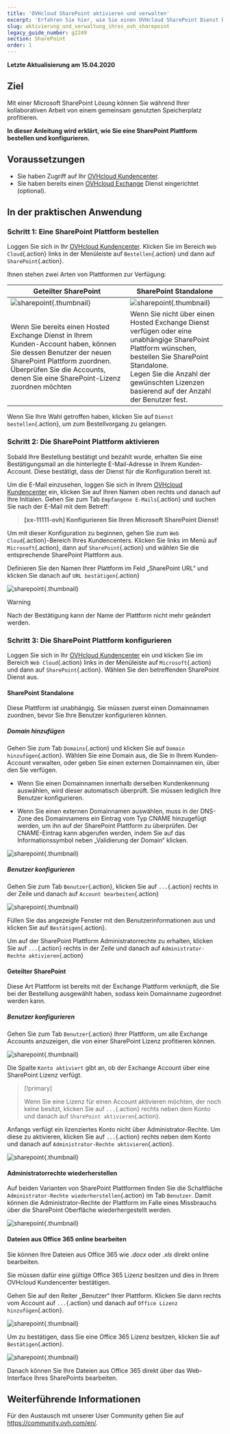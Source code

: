 ```yaml
---
title: 'OVHcloud SharePoint aktivieren und verwalten'
excerpt: 'Erfahren Sie hier, wie Sie einen OVHcloud SharePoint Dienst bestellen und konfigurieren'
slug: aktivierung_und_verwaltung_ihres_ovh_sharepoint
legacy_guide_number: g2249
section: SharePoint
order: 1
---
```


**Letzte Aktualisierung am 15.04.2020**

## Ziel

Mit einer Microsoft SharePoint Lösung können Sie während Ihrer kollaborativen Arbeit von einem gemeinsam genutzten Speicherplatz profitieren.

**In dieser Anleitung wird erklärt, wie Sie eine SharePoint Plattform bestellen und konfigurieren.**

## Voraussetzungen

- Sie haben Zugriff auf Ihr [OVHcloud Kundencenter](https://www.ovh.com/auth/?action=gotomanager).
- Sie haben bereits einen [OVHcloud Exchange](https://www.ovh.de/emails/) Dienst eingerichtet (optional).

## In der praktischen Anwendung

### Schritt 1: Eine SharePoint Plattform bestellen

Loggen Sie sich in Ihr [OVHcloud Kundencenter](https://www.ovh.com/auth/?action=gotomanager). Klicken Sie im Bereich `Web Cloud`{.action} links in der Menüleiste auf `Bestellen`{.action} und dann auf `SharePoint`{.action}.

Ihnen stehen zwei Arten von Plattformen zur Verfügung:

| Geteilter SharePoint                                                                                                                      	| SharePoint Standalone                                                                                                                                                                       	|
|-----------------------------------------------------------------------------------------------------------------------------------------	|---------------------------------------------------------------------------------------------------------------------------------------------------------------------------------------------	|
| ![sharepoint](images/order-manage-sharepoint-02.png){.thumbnail}                                                                        	| ![sharepoint](images/order-manage-sharepoint-03.png){.thumbnail}                                                                                                                            	|
| Wenn Sie bereits einen Hosted Exchange Dienst in Ihrem Kunden-Account haben, können Sie dessen Benutzer der neuen SharePoint Plattform zuordnen. Überprüfen Sie die Accounts, denen Sie eine SharePoint-Lizenz zuordnen möchten 	| Wenn Sie nicht über einen Hosted Exchange Dienst verfügen oder eine unabhängige SharePoint Plattform wünschen, bestellen Sie SharePoint Standalone. <br>Legen Sie die Anzahl der gewünschten Lizenzen basierend auf der Anzahl der Benutzer fest.	|

Wenn Sie Ihre Wahl getroffen haben, klicken Sie auf `Dienst bestellen`{.action}, um zum Bestellvorgang zu gelangen.

### Schritt 2: Die SharePoint Plattform aktivieren

Sobald Ihre Bestellung bestätigt und bezahlt wurde, erhalten Sie eine Bestätigungsmail an die hinterlegte E-Mail-Adresse in Ihrem Kunden-Account. Diese bestätigt, dass der Dienst für die Konfiguration bereit ist.

Um die E-Mail einzusehen, loggen Sie sich in Ihrem [OVHcloud Kundencenter](https://www.ovh.com/auth/?action=gotomanager) ein, klicken Sie auf Ihren Namen oben rechts und danach auf Ihre Initialen. Gehen Sie zum Tab `Empfangene E-Mails`{.action} und suchen Sie nach der E-Mail mit dem Betreff:

> **\[xx-11111-ovh] Konfigurieren Sie Ihren Microsoft SharePoint Dienst!**

Um mit dieser Konfiguration zu beginnen, gehen Sie zum `Web Cloud`{.action}-Bereich Ihres Kundencenters. Klicken Sie links im Menü auf `Microsoft`{.action}, dann auf `SharePoint`{.action} und wählen Sie die entsprechende SharePoint Plattform aus.

Definieren Sie den Namen Ihrer Plattform im Feld „SharePoint URL“ und klicken Sie danach auf `URL bestätigen`{.action}

![sharepoint](images/order-manage-sharepoint-04.png){.thumbnail}  

> [!warning]
>
> Nach der Bestätigung kann der Name der Plattform nicht mehr geändert werden.

### Schritt 3: Die SharePoint Plattform konfigurieren

Loggen Sie sich in Ihr [OVHcloud Kundencenter](https://www.ovh.com/auth/?action=gotomanager) ein und klicken Sie im Bereich `Web Cloud`{.action} links in der Menüleiste auf `Microsoft`{.action} und dann auf `SharePoint`{.action}. Wählen Sie den betreffenden SharePoint Dienst aus.

#### **SharePoint Standalone**

Diese Plattform ist unabhängig. Sie müssen zuerst einen Domainnamen zuordnen, bevor Sie Ihre Benutzer konfigurieren können.

##### ***Domain hinzufügen***

Gehen Sie zum Tab `Domains`{.action} und klicken Sie auf `Domain hinzufügen`{.action}. Wählen Sie eine Domain aus, die Sie in Ihrem Kunden-Account verwalten, oder geben Sie einen externen Domainnamen ein, über den Sie verfügen. 

- Wenn Sie einen Domainnamen innerhalb derselben Kundenkennung auswählen, wird dieser automatisch überprüft. Sie müssen lediglich Ihre Benutzer konfigurieren.
 
- Wenn Sie einen externen Domainnamen auswählen, muss in der DNS-Zone des Domainnamens ein Eintrag vom Typ CNAME hinzugefügt werden, um ihn auf der SharePoint Plattform zu überprüfen. Der CNAME-Eintrag kann abgerufen werden, indem Sie auf das Informationssymbol neben „Validierung der Domain“ klicken.

![sharepoint](images/order-manage-sharepoint-05.png){.thumbnail}

##### Benutzer konfigurieren

Gehen Sie zum Tab `Benutzer`{.action}, klicken Sie auf `...`{.action} rechts in der Zeile und danach auf `Account bearbeiten`{.action}

![sharepoint](images/order-manage-sharepoint-06.png){.thumbnail} 

Füllen Sie das angezeigte Fenster mit den Benutzerinformationen aus und klicken Sie auf `Bestätigen`{.action}.

Um auf der SharePoint Plattform Administratorrechte zu erhalten, klicken Sie auf `...`{.action} rechts in der Zeile und danach auf `Administrator-Rechte aktivieren`{.action}

#### **Geteilter SharePoint**

Diese Art Plattform ist bereits mit der Exchange Plattform verknüpft, die Sie bei der Bestellung ausgewählt haben, sodass kein Domainname zugeordnet werden kann.

##### Benutzer konfigurieren

Gehen Sie zum Tab `Benutzer`{.action} Ihrer Plattform, um alle Exchange Accounts anzuzeigen, die von einer SharePoint Lizenz profitieren können.

![sharepoint](images/order-manage-sharepoint-07.png){.thumbnail} 

Die Spalte `Konto aktiviert` gibt an, ob der Exchange Account über eine SharePoint Lizenz verfügt. 

> [!primary]
>
> Wenn Sie eine Lizenz für einen Account aktivieren möchten, der noch keine besitzt, klicken Sie auf `...`{.action} rechts neben dem Konto und danach auf `SharePoint aktivieren`{.action}.

Anfangs verfügt ein lizenziertes Konto nicht über Administrator-Rechte. Um diese zu aktivieren, klicken Sie auf `...`{.action} rechts neben dem Konto und danach auf `Administrator-Rechte aktivieren`{.action}.

![sharepoint](images/order-manage-sharepoint-08.png){.thumbnail} 

#### **Administratorrechte wiederherstellen**

Auf beiden Varianten von SharePoint Plattformen finden Sie die Schaltfläche `Administrator-Rechte wiederherstellen`{.action} im Tab `Benutzer`. Damit können die Administrator-Rechte der Plattform im Falle eines Missbrauchs über die SharePoint Oberfläche wiederhergestellt werden.

![sharepoint](images/order-manage-sharepoint-09.png){.thumbnail}

#### **Dateien aus Office 365 online bearbeiten**

Sie können Ihre Dateien aus Office 365 wie *.docx* oder *.xls* direkt online bearbeiten.

Sie müssen dafür eine gültige Office 365 Lizenz besitzen und dies in Ihrem OVHcloud Kundencenter bestätigen.

Gehen Sie auf den Reiter „Benutzer“ Ihrer Plattform. Klicken Sie dann rechts vom Account auf `...`{.action} und danach auf `Office Lizenz hinzufügen`{.action}.

![sharepoint](images/order-manage-sharepoint-10.png){.thumbnail}

Um zu bestätigen, dass Sie eine Office 365 Lizenz besitzen, klicken Sie auf `Bestätigen`{.action}.

![sharepoint](images/order-manage-sharepoint-11.png){.thumbnail}

Danach können Sie Ihre Dateien aus Office 365 direkt über das Web-Interface Ihres SharePoints bearbeiten.

## Weiterführende Informationen

Für den Austausch mit unserer User Community gehen Sie auf <https://community.ovh.com/en/>.

